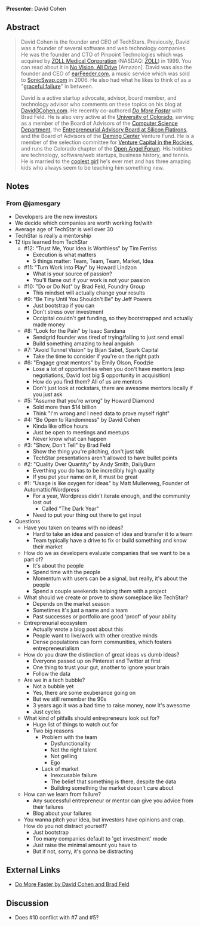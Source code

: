 **Presenter:** David Cohen

## Abstract

> David Cohen is the founder and CEO of TechStars. Previously, David was a founder of several software and web technology companies. He was the founder and CTO of Pinpoint Technologies which was acquired by <a href="http://www.zoll.com/">ZOLL Medical Corporation</a> (NASDAQ: <a href="http://quotes.nasdaq.com/asp/summaryquote.asp?symbol=ZOLL%60&amp;selected=ZOLL%60">ZOLL</a>) in 1999. You can read about it in <a href="http://www.amazon.com/gp/product/1420819917/sr=8-1/qid=1141840409/ref=sr_1_1/103-1943388-3567068?%5Fencoding=UTF8">No Vision, All Drive</a> [Amazon]. David was also the founder and CEO of <a href="http://www.askdavetaylor.com/keep_track_of_my_favorite_musicians.html">earFeeder.com</a>, a music service which was sold to <a href="http://www.sonicswap.com/">SonicSwap.com</a> in 2006. He also had what he likes to think of as a "<a href="http://www.davidgcohen.com/2006/11/22/life-in-the-deadpool/">graceful failure</a>" in between. 
>
> David is a active startup advocate, advisor, board member, and technology advisor who comments on these topics on his blog at <a href="http://www.davidgcohen.com/">DavidGCohen.com</a>. He recently co-authored <a href="http://domorefasterbook.com/"><em>Do More Faster</em></a> with Brad Feld.  He is also very active at the <a href="http://www.colorado.edu/">University of Colorado</a>, serving as a member of the Board of Advisors of the <a href="http://www.cs.colorado.edu/">Computer Science Department</a>, the <a href="http://www.silicon-flatirons.org/people.php?id=EntrepreneurialBoardMember">Entrepreneurial Advisory Board at Silicon Flatirons</a>, and the Board of Advisors of the <a href="http://leeds.colorado.edu/Deming/interior.aspx?id=548">Deming Center</a> Venture Fund. He is a member of the selection committee for <a href="http://www.vcintherockies.com/">Venture Capital in the Rockies</a>, and runs the Colorado chapter of the <a href="http://www.openangelforum.com/">Open Angel Forum</a>. His hobbies are technology, software/web startups, business history, and tennis. He is married to the <a href="http://www.jilato.com/">coolest girl</a> he's ever met and has three amazing kids who always seem to be teaching him something new.

## Notes

### From @jamesgary

* Developers are the new investors
* We decide which companies are worth working for/with
* Average age of TechStar is well over 30
* TechStar is really a mentorship
* 12 tips learned from TechStar
  * #12: "Trust Me, Your Idea is Worthless" by Tim Ferriss
    * Execution is what matters
    * 5 things matter: Team, Team, Team, Market, Idea
  * #11: "Turn Work into Play" by Howard Lindzon
    * What is your source of passion?
    * You'll flame out if your work is not your passion
  * #10: "Do or Do Not" by Brad Feld, Foundry Group
    * This mindset will actually change your results
  * #9: "Be Tiny Until You Shouldn't Be" by Jeff Powers
    * Just bootstrap if you can
    * Don't stress over investment
    * Occipital couldn't get funding, so they bootstrapped and actually made money
  * #8: "Look for the Pain" by Isaac Sandana
    * Sendgrid founder was tired of trying/failing to just send email
    * Build something amazing to heal anguish
  * #7: "Avoid Tunnel Vision" by Bijan Sabet, Spark Capital
    * Take the time to consider if you're on the right path
  * #6: "Engage great mentors" by Emily Olson, Foodzie
    * Lose a lot of opportunities when you don't have mentors (esp negotiations, David lost big $ opportunity in acquisition)
    * How do you find them? All of us are mentors
    * Don't just look at rockstars, there are awesome mentors locally if you just ask
  * #5: "Assume that you're wrong" by Howard Diamond
    * Sold more than $14 billion
    * Think "I'm wrong and I need data to prove myself right"
  * #4: "Be Open to Randomness" by David Cohen
    * Kinda like office hours
    * Just be open to meetings and meetups
    * Never know what can happen
  * #3: "Show, Don't Tell" by Brad Feld
    * Show the thing you're pitching, don't just talk
    * TechStar presentations aren't allowed to have bullet points
  * #2: "Quality Over Quantity" by Andy Smith, DailyBurn
    * Everthing you do has to be incredibly high quality
    * If you put your name on it, it must be great
  * #1: "Usage is like oxygen for ideas" by Matt Mullenweg, Founder of Automattic/Wordpress
    * For a year, Wordpress didn't iterate enough, and the community lost out
      * Called "The Dark Year"
    * Need to put your thing out there to get input
* Questions
  * Have you taken on teams with no ideas?
    * Hard to take an idea and passion of idea and transfer it to a team
    * Team typically have a drive to fix or build something and know their market
  * How do we as developers evaluate companies that we want to be a part of?
    * It's about the people
    * Spend time with the people
    * Momentum with users can be a signal, but really, it's about the people
    * Spend a couple weekends helping them with a project
  * What should we create or prove to show someplace like TechStar?
    * Depends on the market season
    * Sometimes it's just a name and a team
    * Past successes or portfolio are good 'proof' of your ability
  * Entreprenurial ecosystem
    * Actually wrote a blog post about this
    * People want to live/work with other creative minds
    * Dense populations can form communities, which fosters entrepreneurialism
  * How do you draw the distinction of great ideas vs dumb ideas?
    * Everyone passed up on Pinterest and Twitter at first
    * One thing to trust your gut, another to ignore your brain
    * Follow the data
  * Are we in a tech bubble?
    * Not a bubble yet
    * Yes, there are some exuberance going on
    * But we still remember the 90s
    * 3 years ago it was a bad time to raise money, now it's awesome
    * Just cycles
  * What kind of pitfalls should entrepreneurs look out for?
    * Huge list of things to watch out for
    * Two big reasons
      * Problem with the team
        * Dysfunctionality
        * Not the right talent
        * Not gelling
        * Ego
      * Lack of market
        * Inexcusable failure
        * The belief that something is there, despite the data
        * Building something the market doesn't care about
  * How can we learn from failure?
    * Any successful entrepreneur or mentor can give you advice from their failures
    * Blog about your failures
  * You wanna pitch your idea, but investors have opinions and crap. How do you not distract yourself?
    * Just bootstrap
    * Too many companies default to 'get investment' mode
    * Just raise the minimal amount you have to
    * But if not, sorry, it's gonna be distracting

## External Links

* [Do More Faster by David Cohen and Brad Feld](http://www.domorefasterbook.com)

## Discussion

* Does #10 conflict with #7 and #5?
